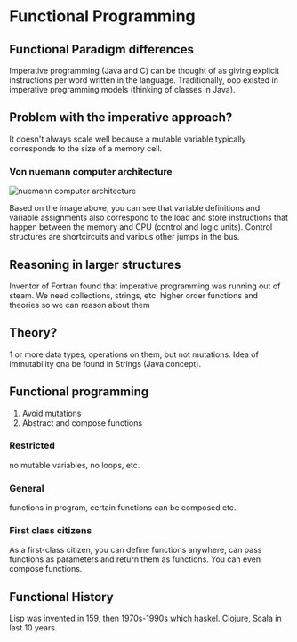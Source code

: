 
# Functional Programming

## Functional Paradigm differences

Imperative programming (Java and C) can be thought of as giving explicit instructions per word written in the language. Traditionally, oop existed in imperative programming models (thinking of classes in Java).

## Problem with the imperative approach?
It doesn't always scale well because a mutable variable typically corresponds to the size of a memory cell. 

### Von nuemann computer architecture
![nuemann computer architecture](https://upload.wikimedia.org/wikipedia/commons/thumb/e/e5/Von_Neumann_Architecture.svg/510px-Von_Neumann_Architecture.svg.png)

Based on the image above, you can see that variable definitions and variable assignments also correspond to the load and store instructions that happen between the memory and CPU (control and logic units). Control structures are shortcircuits and various other jumps in the bus.

## Reasoning in larger structures
Inventor of Fortran found that imperative programming was running out of steam. We need collections, strings, etc. higher order functions and theories so we can reason about them

## Theory?
1 or more data types, operations on them, but not mutations. Idea of immutability cna be found in Strings (Java concept).

## Functional programming
1. Avoid mutations
2. Abstract and compose functions

### Restricted
no mutable variables, no loops, etc.

### General
functions in program, certain functions can be composed etc.

### First class citizens
As a first-class citizen, you can define functions anywhere, can pass functions as parameters and return them as functions. You can even compose functions.

## Functional History
Lisp was invented in 159, then 1970s-1990s which haskel. Clojure, Scala in last 10 years.